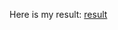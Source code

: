 Here is my result: [result](https://github.com/ophwsjtu18/ohw22f/blob/main/LLH/Homework6/result.mp4)
